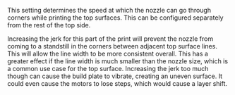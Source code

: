 This setting determines the speed at which the nozzle can go through corners while printing the top surfaces. This can be configured separately from the rest of the top side.

Increasing the jerk for this part of the print will prevent the nozzle from coming to a standstill in the corners between adjacent top surface lines. This will allow the line width to be more consistent overall. This has a greater effect if the line width is much smaller than the nozzle size, which is a common use case for the top surface. Increasing the jerk too much though can cause the build plate to vibrate, creating an uneven surface. It could even cause the motors to lose steps, which would cause a layer shift.